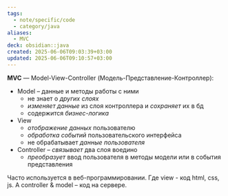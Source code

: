 ```yaml
---
tags:
  - note/specific/code
  - category/java
aliases:
  - MVC
deck: obsidian::java
created: 2025-06-06T09:03:39+03:00
updated: 2025-06-06T09:10:57+03:00
---
```


**MVC**
—
Model-View-Controller (Модель-Представление-Контроллер):
- Model – данные и методы работы с ними
	- не знает о *других слоях*
	- *изменяет данные* из слоя контроллера и *сохраняет* их в бд
	- содержится *бизнес-логика*
- View
	- *отображение данных* пользователю
	- *обработка событий* пользовательского интерфейса
	- не обрабатывает *данные пользователя*
- Controller – *связывает* два слоя воедино
	- *преобразует* ввод пользователя в методы модели или в события представления

Часто используется в веб-программировании. Где view - код html, css, js. А controller & model – код на сервере.
